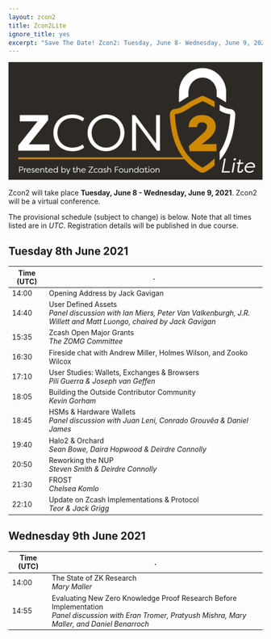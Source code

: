 ```yaml
---
layout: zcon2
title: Zcon2Lite
ignore_title: yes
excerpt: "Save The Date! Zcon2: Tuesday, June 8- Wednesday, June 9, 2021"
---
```

<center><img src="/images/zcon2header-temp.png"></center>

Zcon2 will take place **Tuesday, June 8 - Wednesday, June 9, 2021**. Zcon2 will be a virtual conference.

The provisional schedule (subject to change) is below. Note that all times listed are in *UTC*. Registration details will be published in due course.

## Tuesday 8th June 2021

| Time (UTC) | . |
| --- | --- |
| 14:00 | Opening Address by Jack Gavigan |
| 14:40 | User Defined Assets <br>*Panel discussion with Ian Miers, Peter Van Valkenburgh, J.R. Willett and Matt Luongo, chaired by Jack Gavigan* |
| 15:35 | Zcash Open Major Grants<br>*The ZOMG Committee* |
| 16:30 | Fireside chat with Andrew Miller, Holmes Wilson, and Zooko Wilcox |
| 17:10 | User Studies: Wallets, Exchanges & Browsers<br>*Pili Guerra & Joseph van Geffen* |
| 18:05 | Building the Outside Contributor Community<br>*Kevin Gorham*  |
| 18:45 | HSMs & Hardware Wallets<br>*Panel discussion with Juan Leni, Conrado Grouvêa & Daniel James* |
| 19:40 | Halo2 & Orchard<br>*Sean Bowe, Daira Hopwood & Deirdre Connolly* |
| 20:50 | Reworking the NUP<br>*Steven Smith & Deirdre Connolly* |
| 21:30 | FROST<br>*Chelsea Komlo* |
| 22:10 | Update on Zcash Implementations & Protocol<br>*Teor & Jack Grigg* |

## Wednesday 9th June 2021

| Time (UTC) | . |
| --- | --- |
| 14:00 | The State of ZK Research<br>*Mary Maller* |
| 14:55 | Evaluating New Zero Knowledge Proof Research Before Implementation<br>*Panel discussion with Eran Tromer, Pratyush Mishra, Mary Maller, and Daniel Benarroch* |

